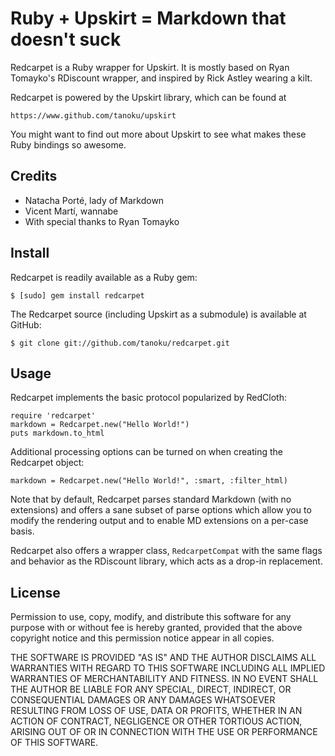 Ruby + Upskirt = Markdown that doesn't suck
===========================================

Redcarpet is a Ruby wrapper for Upskirt. It is mostly based on Ryan
Tomayko's RDiscount wrapper, and inspired by Rick Astley wearing a kilt.

Redcarpet is powered by the Upskirt library, which can be found at

	https://www.github.com/tanoku/upskirt

You might want to find out more about Upskirt to see what makes these Ruby
bindings so awesome.

Credits
-------

* Natacha Porté, lady of Markdown
* Vicent Martí, wannabe
* With special thanks to Ryan Tomayko

Install
-------

Redcarpet is readily available as a Ruby gem:

    $ [sudo] gem install redcarpet

The Redcarpet source (including Upskirt as a submodule) is available at GitHub:

    $ git clone git://github.com/tanoku/redcarpet.git

Usage
-----

Redcarpet implements the basic protocol popularized by RedCloth:

    require 'redcarpet'
    markdown = Redcarpet.new("Hello World!")
    puts markdown.to_html

Additional processing options can be turned on when creating the
Redcarpet object:

    markdown = Redcarpet.new("Hello World!", :smart, :filter_html)

Note that by default, Redcarpet parses standard Markdown (with no extensions)
and offers a sane subset of parse options which allow you to modify the rendering
output and to enable MD extensions on a per-case basis.

Redcarpet also offers a wrapper class, `RedcarpetCompat` with the same flags
and behavior as the RDiscount library, which acts as a drop-in replacement.

License
-------

Permission to use, copy, modify, and distribute this software for any
purpose with or without fee is hereby granted, provided that the above
copyright notice and this permission notice appear in all copies.

THE SOFTWARE IS PROVIDED "AS IS" AND THE AUTHOR DISCLAIMS ALL WARRANTIES
WITH REGARD TO THIS SOFTWARE INCLUDING ALL IMPLIED WARRANTIES OF
MERCHANTABILITY AND FITNESS. IN NO EVENT SHALL THE AUTHOR BE LIABLE FOR
ANY SPECIAL, DIRECT, INDIRECT, OR CONSEQUENTIAL DAMAGES OR ANY DAMAGES
WHATSOEVER RESULTING FROM LOSS OF USE, DATA OR PROFITS, WHETHER IN AN
ACTION OF CONTRACT, NEGLIGENCE OR OTHER TORTIOUS ACTION, ARISING OUT OF
OR IN CONNECTION WITH THE USE OR PERFORMANCE OF THIS SOFTWARE.


